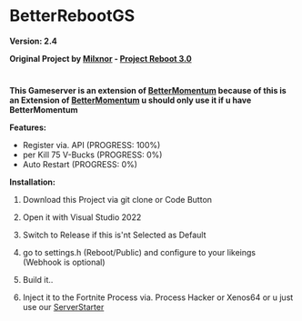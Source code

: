 # BetterRebootGS

**Version: 2.4**

**Original Project by [Milxnor](https://github.com/Milxnor) - [Project Reboot 3.0](https://github.com/Milxnor/Project-Reboot-3.0)**

#

**This Gameserver is an extension of [BetterMomentum](https://github.com/Project-BlackFN/BetterMomentum) because of this is an Extension of [BetterMomentum](https://github.com/Project-BlackFN/BetterMomentum) u should only use it if u have BetterMomentum**

**Features:**

- Register via. API (PROGRESS: 100%)
- per Kill 75 V-Bucks (PROGRESS: 0%)
- Auto Restart (PROGRESS: 0%)


**Installation:**

1. Download this Project via git clone or Code Button

2. Open it with Visual Studio 2022

3. Switch to Release if this is'nt Selected as Default

4. go to settings.h (Reboot/Public) and configure to your likeings (Webhook is optional)

5. Build it..

6. Inject it to the Fortnite Process via. Process Hacker or Xenos64 or u just use our [ServerStarter](https://github.com/Project-BlackFN/ServerStarter)